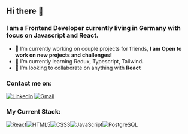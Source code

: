 ### <h2> Hi there 👋 </h2>

### <h3> I am a Frontend Developer currently living in Germany with focus on Javascript and React. </h3>


<!--
**Mileristov/mileristov** is a ✨ _special_ ✨ repository because its `README.md` (this file) appears on your GitHub profile.

Here are some ideas to get you started:
-->

- 🔭 I’m currently working on couple projects for friends, <b>I am Open to work on new projects and challenges! </b>
- 🌱 I’m currently learning Redux, Typescript, Tailwind.
- 👯 I’m looking to collaborate on anything with <b> React </b>


### <h3> Contact me on: </h3>

[<img align="" alt="Linkedin" src="https://img.shields.io/badge/LinkedIn-0077B5?style=for-the-badge&logo=linkedin&logoColor=white" />][Linkedin] [<img align="" alt="Gmail" src="https://img.shields.io/badge/Gmail-D14836?style=for-the-badge&logo=gmail&logoColor=white" />][Gmail]


[Linkedin]: https://www.linkedin.com/in/mile-ristov-898486235/
[Gmail]: mailto:mile.ristov12@gmail.com/


### <h3> My Current Stack: </h3>

<img align="" alt="React" src="https://img.shields.io/badge/React-20232A?style=for-the-badge&logo=react&logoColor=61DAFB" /><img align="" alt="HTML5" src="https://img.shields.io/badge/HTML5-E34F26?style=for-the-badge&logo=html5&logoColor=white" /><img align="" alt="CSS3" src="https://img.shields.io/badge/CSS3-1572B6?style=for-the-badge&logo=css3&logoColor=white" /><img align="" alt="JavaScript" src="https://img.shields.io/badge/JavaScript-323330?style=for-the-badge&logo=javascript&logoColor=F7DF1E" /><img align="" alt="PostgreSQL" src="https://img.shields.io/badge/PostgreSQL-316192?style=for-the-badge&logo=postgresql&logoColor=white" />



